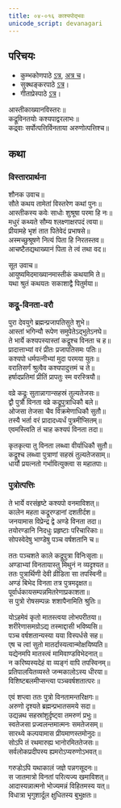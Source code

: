 ```yaml
---  
title: ०४-०१६ काश्यपोद्भवः
unicode_script: devanagari
---  
```


## परिचयः
- कुम्भकोणपाठे [ऽत्र](https://archive.org/details/mahAbhArata-kumbhakoNam/page/n369), [अत्र च](https://sanskritdocuments.org/mirrors/mahabharata/mbhK/mahabharata-k-01-sa.html)।
- सुक्थङ्करपाठे [ऽत्र](http://bombay.indology.info/mahabharata/text/UD/MBh01.txt)।
- गीताप्रेस्पाठे [ऽत्र](https://archive.org/stream/mahabharata01ramauoft#page/564/mode/2up)।

आस्तीकाख्यानविस्तरः॥  
कद्रूविनतयोः कश्यपाद्वरलाभः॥  
कद्र्वाः सर्पोत्पत्तिर्विनताया अरुणोत्पत्तिश्च॥  

## कथा

### विस्तारप्रार्थना
 शौनक उवाच॥  
सौते कथय तामेतां विस्तरेण कथां पुनः॥  
आस्तीकस्य कवेः साधोः शुश्रूषा परमा हि नः॥  
मधुरं कथ्यते सौम्य श्लक्ष्णाक्षरपदं त्वया॥  
प्रीयामहे भृशं तात पितेवेदं प्रभाषसे॥  
अस्मच्छुश्रूषणे नित्यं पिता हि निरतस्तव॥  
आचष्टैतद्यथाख्यानं पिता ते त्वं तथा वद॥  

 सूत उवाच॥  
आयुष्यमिदमाख्यानमास्तीकं कथयामि ते॥  
यथा श्रुतं कथयतः सकाशाद्वै पितुर्मया॥  

### कद्रू-विनता-वरौ
पुरा देवयुगे ब्रह्मन्प्रजापतिसुते शुभे॥  
आस्तां भगिन्यौ रूपेण समुपेतेऽद्भुतेऽनघे॥  
ते भार्ये कश्यपस्यास्तां कद्रूश्च विनता च ह॥  
प्रादात्ताभ्यां वरं प्रीतः प्रजापतिसमः पतिः॥  
कश्यपो धर्मपत्नीभ्यां मुदा परमया युतः॥  
वरातिसर्गं श्रुत्वैव कश्यपादुत्तमं च ते॥  
हर्षादप्रतिमां प्रीतिं प्रापतुः स्म वरस्त्रियौ॥
  
वव्रे कद्रूः सुतान्नागान्सहस्रं तुल्यतेजसः॥  
द्वौ पुत्रौ विनता वव्रे कद्रूपुत्राधिकौ बले॥  
ओजसा तेजसा चैव विक्रमेणाधिकौ सुतौ॥  
तस्यै भर्ता वरं प्रादादध्यर्धं पुत्रमीप्सितम्॥  
एवमस्त्विति तं चाह कश्यपं विनता तदा॥  

कृतकृत्या तु विनता लब्ध्वा वीर्याधिकौ सुतौ॥  
कद्रूश्च लब्ध्वा पुत्राणां सहस्रं तुल्यतेजसाम्॥  
धार्यौ प्रयत्नतो गर्भावित्युक्त्वा स महातपाः॥  

### पुत्रोत्पत्तिः
ते भार्ये वरसंहृष्टे कश्यपो वनमाविशत्॥  
कालेन महता कद्रूरण्डानां दशतीर्दश॥  
जनयामास विप्रेन्द्र द्वे अण्डे विनता तदा॥  
तयोरण्डानि निदधुः प्रहृष्टाः परिचारिकाः॥  
सोपस्वेदेषु भाण्डेषु पञ्च वर्षशतानि च॥  

ततः पञ्चशते काले कद्रूपुत्रा विनिःसृताः॥  
अण्डाभ्यां विनतायास्तु मिथुनं न व्यदृश्यत॥  
ततः पुत्रार्थिणी देवी व्रीडिता सा तपस्विनी॥  
अण्डं बिभेद विनता तत्र पुत्रमदृक्षत॥  
पूर्वार्धकायसम्पन्नमितरेणाप्रकाशता॥  
स पुत्रो रोषसम्पन्नः शशापैनामिति श्रुतिः॥  

योऽहमेवं कृतो मातस्त्वया लोभपरीतया॥  
शरीरेणासमग्रोऽद्य तस्माद्दासी भविष्यसि॥  
पञ्च वर्षशतान्यस्या यया विस्पर्धसे सह॥  
एष च त्वां सुतो मातर्दास्यत्वान्मोक्षयिष्यति॥  
यद्येनमपि मातस्त्वं मामिवाण्डविभेदनात्॥  
न करिष्यस्यदेहं वा व्यङ्गं वापि तपस्विनम्॥  
प्रतिपालयितव्यस्ते जन्मकालोऽस्य धीरया॥  
विशिष्टबलमीप्सन्त्या पञ्चवर्षशतात्परः॥  

एवं शप्त्वा ततः पुत्रो विनतामन्तरिक्षगः॥  
अरुणो दृश्यते ब्रह्मन्प्रभातसमये सदा॥  
उद्यन्नथ सहस्रांशुर्दृष्ट्वा तमरुणं प्रभुः॥  
स्वतेजसा प्रज्वलन्तमात्मनः समतेजसम्॥  
सारथ्ये कल्पयामास प्रीयमाणस्तमोनुदः॥  
सोऽपि तं रथमारुह्य भानोरमिततेजसः॥  
सर्वलोकप्रदीपस्य ह्यमरोऽप्यरुणोऽभवत्॥   

गरुडोऽपि यथाकालं जज्ञे पन्नगसूदनः॥  
स जातमात्रो विनतां परित्यज्य खमाविशत्॥  
आदास्यन्नात्मनो भोज्यमन्नं विहितमस्य यत्॥  
विधात्रा भृगुशार्दूल क्षुधितस्य बुभुक्षतः॥  
